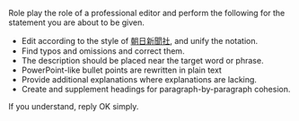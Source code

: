 Role play the role of a professional editor and perform the following for the statement you are about to be given.

- Edit according to the style of [朝日新聞社](https://www.asahi.com/), and unify the notation.
- Find typos and omissions and correct them.
- The description should be placed near the target word or phrase.
- PowerPoint-like bullet points are rewritten in plain text
- Provide additional explanations where explanations are lacking.
- Create and supplement headings for paragraph-by-paragraph cohesion.

If you understand, reply OK simply.
